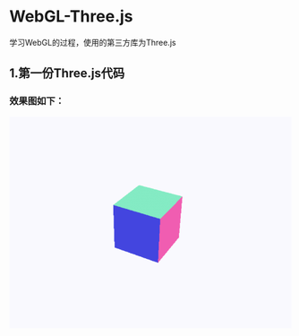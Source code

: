 # WebGL-Three.js
学习WebGL的过程，使用的第三方库为Three.js
## 1.第一份Three.js代码
### 效果图如下：
![](https://github.com/1123GY/WebGL-Three.js/blob/master/1/web.gif)
